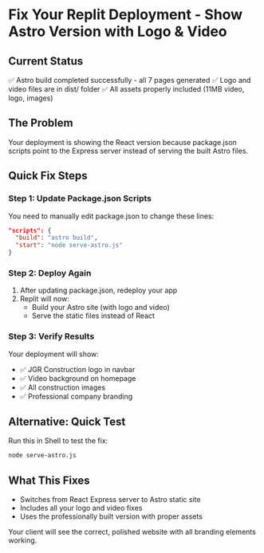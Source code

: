 # Fix Your Replit Deployment - Show Astro Version with Logo & Video

## Current Status
✅ Astro build completed successfully - all 7 pages generated
✅ Logo and video files are in dist/ folder 
✅ All assets properly included (11MB video, logo, images)

## The Problem
Your deployment is showing the React version because package.json scripts point to the Express server instead of serving the built Astro files.

## Quick Fix Steps

### Step 1: Update Package.json Scripts
You need to manually edit package.json to change these lines:

```json
"scripts": {
  "build": "astro build",
  "start": "node serve-astro.js"
}
```

### Step 2: Deploy Again
1. After updating package.json, redeploy your app
2. Replit will now:
   - Build your Astro site (with logo and video)
   - Serve the static files instead of React

### Step 3: Verify Results
Your deployment will show:
- ✅ JGR Construction logo in navbar
- ✅ Video background on homepage  
- ✅ All construction images
- ✅ Professional company branding

## Alternative: Quick Test
Run this in Shell to test the fix:
```bash
node serve-astro.js
```

## What This Fixes
- Switches from React Express server to Astro static site
- Includes all your logo and video fixes
- Uses the professionally built version with proper assets

Your client will see the correct, polished website with all branding elements working.